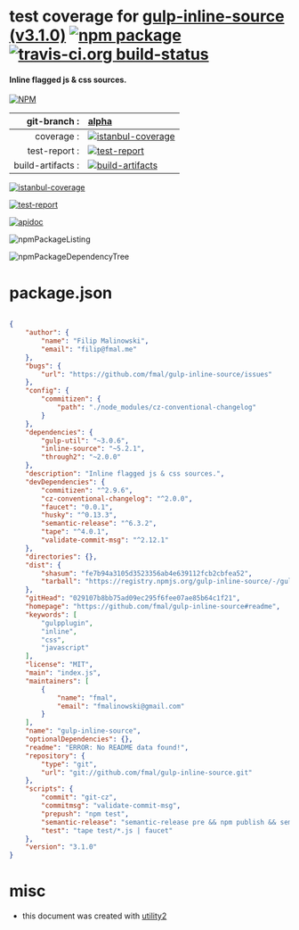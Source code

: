 # test coverage for  [gulp-inline-source (v3.1.0)](https://github.com/fmal/gulp-inline-source#readme)  [![npm package](https://img.shields.io/npm/v/npmtest-gulp-inline-source.svg?style=flat-square)](https://www.npmjs.org/package/npmtest-gulp-inline-source) [![travis-ci.org build-status](https://api.travis-ci.org/npmtest/node-npmtest-gulp-inline-source.svg)](https://travis-ci.org/npmtest/node-npmtest-gulp-inline-source)
#### Inline flagged js & css sources.

[![NPM](https://nodei.co/npm/gulp-inline-source.png?downloads=true)](https://www.npmjs.com/package/gulp-inline-source)

| git-branch : | [alpha](https://github.com/npmtest/node-npmtest-gulp-inline-source/tree/alpha)|
|--:|:--|
| coverage : | [![istanbul-coverage](https://npmtest.github.io/node-npmtest-gulp-inline-source/build/coverage.badge.svg)](https://npmtest.github.io/node-npmtest-gulp-inline-source/build/coverage.html/index.html)|
| test-report : | [![test-report](https://npmtest.github.io/node-npmtest-gulp-inline-source/build/test-report.badge.svg)](https://npmtest.github.io/node-npmtest-gulp-inline-source/build/test-report.html)|
| build-artifacts : | [![build-artifacts](https://npmtest.github.io/node-npmtest-gulp-inline-source/glyphicons_144_folder_open.png)](https://github.com/npmtest/node-npmtest-gulp-inline-source/tree/gh-pages/build)|

[![istanbul-coverage](https://npmtest.github.io/node-npmtest-gulp-inline-source/build/screenCapture.buildCustomOrg.browser.coverage.html.png)](https://npmtest.github.io/node-npmtest-gulp-inline-source/build/coverage.html/index.html)

[![test-report](https://npmtest.github.io/node-npmtest-gulp-inline-source/build/screenCapture.buildCustomOrg.browser.%252Fhome%252Ftravis%252Fbuild%252Fnpmtest%252Fnode-npmtest-gulp-inline-source%252Ftmp%252Fbuild%252Ftest-report.html.png)](https://npmtest.github.io/node-npmtest-gulp-inline-source/build/test-report.html)

[![apidoc](https://npmdoc.github.io/node-npmdoc-gulp-inline-source/build/screenCapture.buildApidoc.browser.%252Fhome%252Ftravis%252Fbuild%252Fnpmdoc%252Fnode-npmdoc-gulp-inline-source%252Ftmp%252Fbuild%252Fapidoc.html.png)](https://npmdoc.github.io/node-npmdoc-gulp-inline-source/build/apidoc.html)

![npmPackageListing](https://npmtest.github.io/node-npmtest-gulp-inline-source/build/screenCapture.npmPackageListing.svg)

![npmPackageDependencyTree](https://npmtest.github.io/node-npmtest-gulp-inline-source/build/screenCapture.npmPackageDependencyTree.svg)



# package.json

```json

{
    "author": {
        "name": "Filip Malinowski",
        "email": "filip@fmal.me"
    },
    "bugs": {
        "url": "https://github.com/fmal/gulp-inline-source/issues"
    },
    "config": {
        "commitizen": {
            "path": "./node_modules/cz-conventional-changelog"
        }
    },
    "dependencies": {
        "gulp-util": "~3.0.6",
        "inline-source": "~5.2.1",
        "through2": "~2.0.0"
    },
    "description": "Inline flagged js & css sources.",
    "devDependencies": {
        "commitizen": "^2.9.6",
        "cz-conventional-changelog": "^2.0.0",
        "faucet": "0.0.1",
        "husky": "^0.13.3",
        "semantic-release": "^6.3.2",
        "tape": "^4.0.1",
        "validate-commit-msg": "^2.12.1"
    },
    "directories": {},
    "dist": {
        "shasum": "fe7b94a3105d3523356ab4e639112fcb2cbfea52",
        "tarball": "https://registry.npmjs.org/gulp-inline-source/-/gulp-inline-source-3.1.0.tgz"
    },
    "gitHead": "029107b8bb75ad09ec295f6fee07ae85b64c1f21",
    "homepage": "https://github.com/fmal/gulp-inline-source#readme",
    "keywords": [
        "gulpplugin",
        "inline",
        "css",
        "javascript"
    ],
    "license": "MIT",
    "main": "index.js",
    "maintainers": [
        {
            "name": "fmal",
            "email": "fmalinowski@gmail.com"
        }
    ],
    "name": "gulp-inline-source",
    "optionalDependencies": {},
    "readme": "ERROR: No README data found!",
    "repository": {
        "type": "git",
        "url": "git://github.com/fmal/gulp-inline-source.git"
    },
    "scripts": {
        "commit": "git-cz",
        "commitmsg": "validate-commit-msg",
        "prepush": "npm test",
        "semantic-release": "semantic-release pre && npm publish && semantic-release post",
        "test": "tape test/*.js | faucet"
    },
    "version": "3.1.0"
}
```



# misc
- this document was created with [utility2](https://github.com/kaizhu256/node-utility2)
